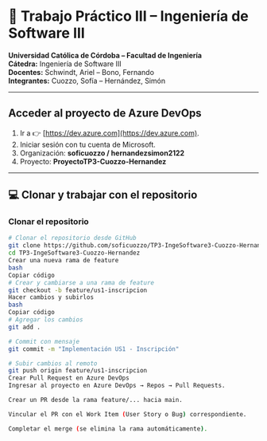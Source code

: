 # 📘 Trabajo Práctico III – Ingeniería de Software III  

**Universidad Católica de Córdoba – Facultad de Ingeniería**  
**Cátedra:** Ingeniería de Software III  
**Docentes:** Schwindt, Ariel – Bono, Fernando  
**Integrantes:** Cuozzo, Sofía – Hernández, Simón  

---

##  Acceder al proyecto de Azure DevOps  

1. Ir a 👉 [https://dev.azure.com](https://dev.azure.com).  
2. Iniciar sesión con tu cuenta de Microsoft.  
3. Organización: **soficuozzo / hernandezsimon2122**  
4. Proyecto: **ProyectoTP3-Cuozzo-Hernandez**  

---

## 💻 Clonar y trabajar con el repositorio  

### Clonar el repositorio
```bash
# Clonar el repositorio desde GitHub
git clone https://github.com/soficuozzo/TP3-IngeSoftware3-Cuozzo-Hernandez.git
cd TP3-IngeSoftware3-Cuozzo-Hernandez
Crear una nueva rama de feature
bash
Copiar código
# Crear y cambiarse a una rama de feature
git checkout -b feature/us1-inscripcion
Hacer cambios y subirlos
bash
Copiar código
# Agregar los cambios
git add .

# Commit con mensaje
git commit -m "Implementación US1 - Inscripción"

# Subir cambios al remoto
git push origin feature/us1-inscripcion
Crear Pull Request en Azure DevOps
Ingresar al proyecto en Azure DevOps → Repos → Pull Requests.

Crear un PR desde la rama feature/... hacia main.

Vincular el PR con el Work Item (User Story o Bug) correspondiente.

Completar el merge (se elimina la rama automáticamente).
